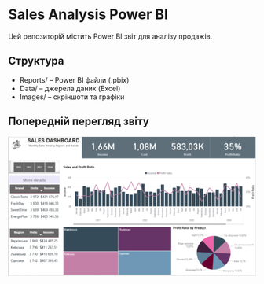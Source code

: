 # Sales Analysis Power BI
Цей репозиторій містить Power BI звіт для аналізу продажів.

## Структура
- Reports/ – Power BI файли (.pbix)
- Data/ – джерела даних (Excel)
- Images/ – скріншоти та графіки

## Попередній перегляд звіту

![Dashboard Preview](Images/dashboard_preview.png)

